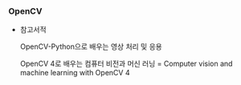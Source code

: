 ### OpenCV


   - 참고서적

      OpenCV-Python으로 배우는 영상 처리 및 응용

      OpenCV 4로 배우는 컴퓨터 비전과 머신 러닝 = Computer vision and machine learning with OpenCV 4
